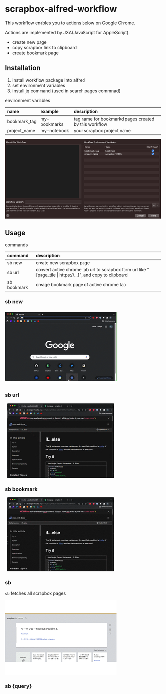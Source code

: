 # scrapbox-alfred-workflow

This workflow enables you to actions below on Google Chrome.

Actions are implemented by JXA(JavaScript for AppleScript).

- create new page
- copy scrapbox link to clipboard
- create bookmark page

## Installation

1. install workflow package into alfred
2. set environment variables
3. install jq command (used in search pages commnad)

environment variables

| name         | example      | description                                           |
| :----------- | :----------- | :---------------------------------------------------- |
| bookmark_tag | my-bookmarks | tag name for bookmarkd pages created by this workflow |
| project_name | my-notebook  | your scrapbox project name                            |

![image](.resources/readme/env_vars_settings.png)


## Usage

commands

| command                | description                                                                                                 |
| :--------------------- | :---------------------------------------------------------------------------------------------------------- |
| sb new <new page name> | create new scrapbox page                                                                                    |
| sb url                 | convert active chrome tab url to scrapbox form url like "[page_tile \| https://...]", and copy to clipboard |
| sb bookmark            | creage bookmark page of active chrome tab                                                                   |

### sb new

![image](.resources/readme/new.gif)


### sb url

![image](.resources/readme/url.gif)

### sb bookmark

![image](.resources/readme/bookmark.gif)

### sb

`sb` fetches all scrapbox pages

![image](.resources/readme/sb_list.gif)

### sb {query}
